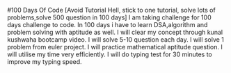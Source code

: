 #100 Days Of Code [Avoid Tutorial Hell, stick to one tutorial, solve lots of problems,solve 500 question in 100 days]
I am taking challenge for 100 days challenge to code.
In 100 days i have to learn DSA,algorithm and problem solving with aptitude as well.
I will clear my concept through kunal kushwaha bootcamp video.
I will solve 5-10 question each day.
I will solve 1 problem from euler project.
I will practice mathematical aptitude question.
I will utilise my time very efficiently.
I will do typing test for 30 minutes to improve my typing speed.

